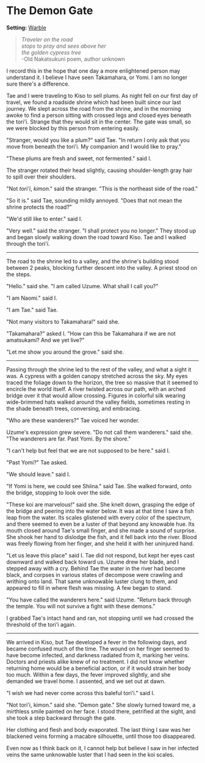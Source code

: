 # The Demon Gate

<meta property="og:description" content="I record this in the hope that one day a more enlightened person may understand it. I believe I have seen Takamahara, or Yomi. I am no longer sure there's a difference.">

**Setting:** [Warble](../cosmology/conduits/warble/introduction.md)

> *Traveler on the road  
> stops to pray and sees above her  
> the golden cypress tree*  
> -Old Nakatsukuni poem, author unknown

I record this in the hope that one day a more enlightened person may understand it. I believe I have seen Takamahara, or Yomi. I am no longer sure there's a difference.

Tae and I were traveling to Kiso to sell plums. As night fell on our first day of travel, we found a roadside shrine which had been built since our last journey. We slept across the road from the shrine, and in the morning awoke to find a person sitting with crossed legs and closed eyes beneath the tori'i. Strange that they would sit in the center. The gate was small, so we were blocked by this person from entering easily.

"Stranger, would you like a plum?" said Tae. "In return I only ask that you move from beneath the tori'i. My companion and I would like to pray."

"These plums are fresh and sweet, not fermented." said I.

The stranger rotated their head slightly, causing shoulder-length gray hair to spill over their shoulders.

"Not *tori'i*, *kimon*." said the stranger. "This is the northeast side of the road."

"So it is." said Tae, sounding mildly annoyed. "Does that not mean the shrine protects the road?"

"We'd still like to enter." said I.

"Very well." said the stranger. "I shall protect you no longer." They stood up and began slowly walking down the road toward Kiso. Tae and I walked through the tori'i.

---

The road to the shrine led to a valley, and the shrine's building stood between 2 peaks, blocking further descent into the valley. A priest stood on the steps.

"Hello." said she. "I am called Uzume. What shall I call you?"

"I am Naomi." said I.

"I am Tae." said Tae.

"Not many visitors to Takamahara!" said she.

"Takamahara?" asked I. "How can this be Takamahara if we are not amatsukami? And we yet live?"

"Let me show you around the grove." said she.

---

Passing through the shrine led to the rest of the valley, and what a sight it was. A cypress with a golden canopy stretched across the sky. My eyes traced the foliage down to the horizon, the tree so massive that it seemed to encircle the world itself. A river twisted across our path, with an arched bridge over it that would allow crossing. Figures in colorful silk wearing wide-brimmed hats walked around the valley fields, sometimes resting in the shade beneath trees, conversing, and embracing.

"Who are these wanderers?" Tae voiced her wonder.

Uzume's expression grew severe. "Do not call them wanderers." said she. "The wanderers are far. Past Yomi. By the shore."

"I can't help but feel that we are not supposed to be here." said I.

"Past Yomi?" Tae asked.

"We should leave." said I.

"If Yomi is here, we could see Shiina." said Tae. She walked forward, onto the bridge, stopping to look over the side.

"These koi are marvelous!" said she. She knelt down, grasping the edge of the bridge and peering into the water below. It was at that time I saw a fish leap from the water. Its scales glistened with every color of the spectrum, and there seemed to even be a luster of that beyond any knowable hue. Its mouth closed around Tae's small finger, and she made a sound of surprise. She shook her hand to dislodge the fish, and it fell back into the river. Blood was freely flowing from her finger, and she held it with her uninjured hand.

"Let us leave this place" said I. Tae did not respond, but kept her eyes cast downward and walked back toward us. Uzume drew her blade, and I stepped away with a cry. Behind Tae the water in the river had become black, and corpses in various states of decompose were crawling and writhing onto land. That same unknowable luster clung to them, and appeared to fill in where flesh was missing. A few began to stand.

"You have called the wanderers here." said Uzume. "Return back through the temple. You will not survive a fight with these demons."

I grabbed Tae's intact hand and ran, not stopping until we had crossed the threshold of the tori'i again.

---

We arrived in Kiso, but Tae developed a fever in the following days, and became confused much of the time. The wound on her finger seemed to have become infected, and darkness radiated from it, marking her veins. Doctors and priests alike knew of no treatment. I did not know whether returning home would be a beneficial action, or if it would strain her body too much. Within a few days, the fever improved slightly, and she demanded we travel home. I assented, and we set out at dawn.

"I wish we had never come across this baleful tori'i." said I.

"Not tori'i, kimon." said she. "Demon gate." She slowly turned toward me, a mirthless smile painted on her face. I stood there, petrified at the sight, and she took a step backward through the gate.

Her clothing and flesh and body evaporated. The last thing I saw was her blackened veins forming a macabre silhouette, until those too disappeared.

Even now as I think back on it, I cannot help but believe I saw in her infected veins the same unknowable luster that I had seen in the koi scales.